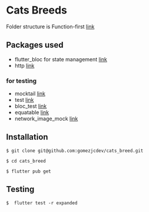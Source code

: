 # Cats Breeds

Folder structure is Function-first [link](https://gist.github.com/arnausd23/137bab46215d69023729a1b30fb3ec9b#function-first)

## Packages used

- flutter_bloc for state management [link](https://pub.dev/packages/flutter_bloc)
- http [link](https://pub.dev/packages/http)

### for testing

- mocktail [link](https://pub.dev/packages/mocktail)
- test [link](https://pub.dev/packages/test)
- bloc_test [link](https://pub.dev/packages/bloc_test)
- equatable [link](https://pub.dev/packages/equatable)
- network_image_mock [link](https://pub.dev/packages/network_image_mock)

## Installation

```
$ git clone git@github.com:gomezjcdev/cats_breed.git

$ cd cats_breed

$ flutter pub get
```

## Testing

```
$  flutter test -r expanded
```
